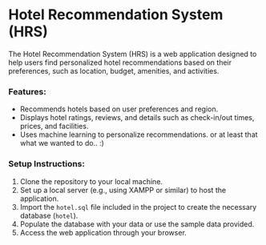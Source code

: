 # Hotel Recommendation System (HRS)

The Hotel Recommendation System (HRS) is a web application designed to help users find personalized hotel recommendations based on their preferences, such as location, budget, amenities, and activities. 

### Features:
- Recommends hotels based on user preferences and region.
- Displays hotel ratings, reviews, and details such as check-in/out times, prices, and facilities.
- Uses machine learning to personalize recommendations. or at least that what we wanted to do.. :)

### Setup Instructions:
1. Clone the repository to your local machine.
2. Set up a local server (e.g., using XAMPP or similar) to host the application.
3. Import the `hotel.sql` file included in the project to create the necessary database (`hotel`).
4. Populate the database with your data or use the sample data provided.
5. Access the web application through your browser.
